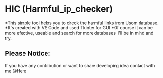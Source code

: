 # HIC (Harmful_ip_checker)

*This simple tool helps you to check the harmful links from Usom database.
*It's created with VS Code and used Tkinter for GUI
*Of course it can be more efective, useable and search for more databases. I'll be in mind and try. 

## Please Notice: 
If you have any contribution or want to share developing idea contact with me @Here

